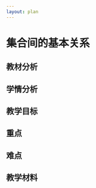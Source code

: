 ```yaml
---
layout: plan
---
```



<div id="sec">

# 集合间的基本关系

## 教材分析

## 学情分析

## 教学目标

## 重点

## 难点

## 教学材料

</div>